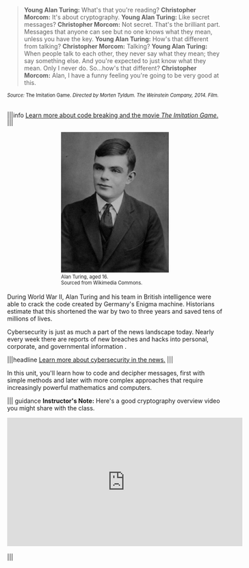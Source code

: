 

>**Young Alan Turing:** What's that you're reading?
**Christopher Morcom:** It's about cryptography.
**Young Alan Turing:** Like secret messages?
**Christopher Morcom:** Not secret. That's the brilliant part. Messages that anyone can see but no one knows what they mean, unless you have the key.
**Young Alan Turing:** How's that different from talking?
**Christopher Morcom:** Talking?
**Young Alan Turing:** When people talk to each other, they never say what they mean; they say something else. And you're expected to just know what they mean. Only I never do. So...how's that different?
**Christopher Morcom:** Alan, I have a funny feeling you're going to be very good at this.

<figcaption style="font-size: 0.8em; text-align: left;"> <i>Source:</i> The Imitation Game.<i> Directed by Morten Tyldum. The Weinstein Company, 2014. Film.</i> 
</figcaption> 
<br>

|||info
[Learn more about code breaking and the movie *The Imitation Game*.](http://www.newsweek.com/2014/12/12/imitation-game-sparks-new-wave-code-breakers-289170.html)
|||


<figure class="snippetimg" style="margin: 0 auto;width:50%">
  <img src=".guides/img/Turingat16.jpg" alt="Alan Turing, aged 16. Sourced from Wikimedia Commons">
  <figcaption style="font-size: 0.8em; text-align: left;">Alan Turing, aged 16. 
<br>
Sourced from Wikimedia Commons.</figcaption>
</figure><br>
During World War II, Alan Turing and his team in British intelligence were able to crack the code created by Germany's Enigma machine.  Historians estimate that this shortened the war by two to three years and saved tens of millions of lives.

Cybersecurity is just as much a part of the news landscape today.  Nearly every week there are reports of new breaches and hacks into personal, corporate, and governmental information .

|||headline
[Learn more about cybersecurity in the news.](http://www.databreachtoday.com/news)
|||


In this unit, you'll learn how to code and decipher messages, first with simple methods and later with more complex approaches that require increasingly powerful mathematics and computers.

||| guidance
**Instructor's Note:**
Here's a good cryptography overview video you might share with the class. 

<iframe width="550" height="300" src="https://www.youtube.com/embed/-yFZGF8FHSg" frameborder="0" allowfullscreen></iframe>

|||






